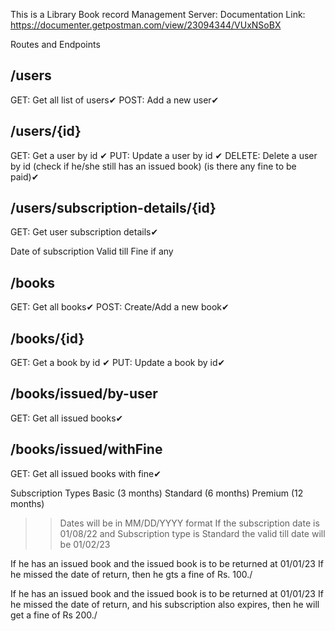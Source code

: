 This is a Library Book record Management Server:
Documentation Link: https://documenter.getpostman.com/view/23094344/VUxNSoBX

Routes and Endpoints

## /users

GET: Get all list of users✔
POST: Add a new user✔

## /users/{id}

GET: Get a user by id ✔
PUT: Update a user by id ✔
DELETE: Delete a user by id (check if he/she still has an issued book) (is there any fine to be paid)✔

## /users/subscription-details/{id}

GET: Get user subscription details✔

Date of subscription
Valid till
Fine if any

## /books

GET: Get all books✔
POST: Create/Add a new book✔

## /books/{id}

GET: Get a book by id ✔
PUT: Update a book by id✔

## /books/issued/by-user

GET: Get all issued books✔

## /books/issued/withFine

GET: Get all issued books with fine✔

Subscription Types
Basic (3 months)
Standard (6 months)
Premium (12 months)

> > Dates will be in MM/DD/YYYY format
> > If the subscription date is 01/08/22 and Subscription type is Standard the valid till date will be 01/02/23

If he has an issued book and the issued book is to be returned at 01/01/23 If he missed the date of return, then he gts a fine of Rs. 100./

If he has an issued book and the issued book is to be returned at 01/01/23 If he missed the date of return, and his subscription also expires, then he will get a fine of Rs 200./
